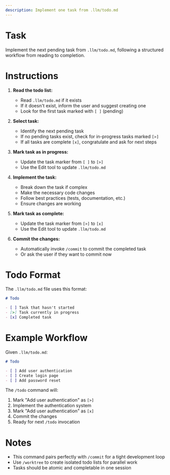 ```yaml
---
description: Implement one task from .llm/todo.md
---
```


# Task

Implement the next pending task from `.llm/todo.md`, following a structured workflow from reading to completion.

# Instructions

1. **Read the todo list:**
   - Read `.llm/todo.md` if it exists
   - If it doesn't exist, inform the user and suggest creating one
   - Look for the first task marked with `[ ]` (pending)

2. **Select task:**
   - Identify the next pending task
   - If no pending tasks exist, check for in-progress tasks marked `[>]`
   - If all tasks are complete `[x]`, congratulate and ask for next steps

3. **Mark task as in progress:**
   - Update the task marker from `[ ]` to `[>]`
   - Use the Edit tool to update `.llm/todo.md`

4. **Implement the task:**
   - Break down the task if complex
   - Make the necessary code changes
   - Follow best practices (tests, documentation, etc.)
   - Ensure changes are working

5. **Mark task as complete:**
   - Update the task marker from `[>]` to `[x]`
   - Use the Edit tool to update `.llm/todo.md`

6. **Commit the changes:**
   - Automatically invoke `/commit` to commit the completed task
   - Or ask the user if they want to commit now

# Todo Format

The `.llm/todo.md` file uses this format:

```markdown
# Todo

- [ ] Task that hasn't started
- [>] Task currently in progress
- [x] Completed task
```

# Example Workflow

Given `.llm/todo.md`:
```markdown
# Todo

- [ ] Add user authentication
- [ ] Create login page
- [ ] Add password reset
```

The `/todo` command will:
1. Mark "Add user authentication" as `[>]`
2. Implement the authentication system
3. Mark "Add user authentication" as `[x]`
4. Commit the changes
5. Ready for next `/todo` invocation

# Notes

- This command pairs perfectly with `/commit` for a tight development loop
- Use `/worktree` to create isolated todo lists for parallel work
- Tasks should be atomic and completable in one session
